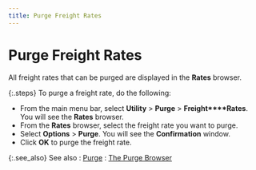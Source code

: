 ```yaml
---
title: Purge Freight Rates
---
```


# Purge Freight Rates


All freight rates that can be purged are displayed in the **Rates**  browser.


{:.steps}
To purge a freight rate, do the following:

- From the main  menu bar, select **Utility** >  **Purge** > **Freight****Rates**. You will see the **Rates** browser.
- From the **Rates** browser, select the freight rate  you want to purge.
- Select **Options** > **Purge**.  You will see the **Confirmation**  window.
- Click **OK** to purge the freight rate.



{:.see_also}
See also
: [Purge]({{site.utl_baseurl}}/db-utils/purge/purge_database_utility_content.html)
: [The  Purge Browser]({{site.utl_baseurl}}/db-utils/purge/the-purge-browser/the_purge_browser_purge_utility_contents.html)
